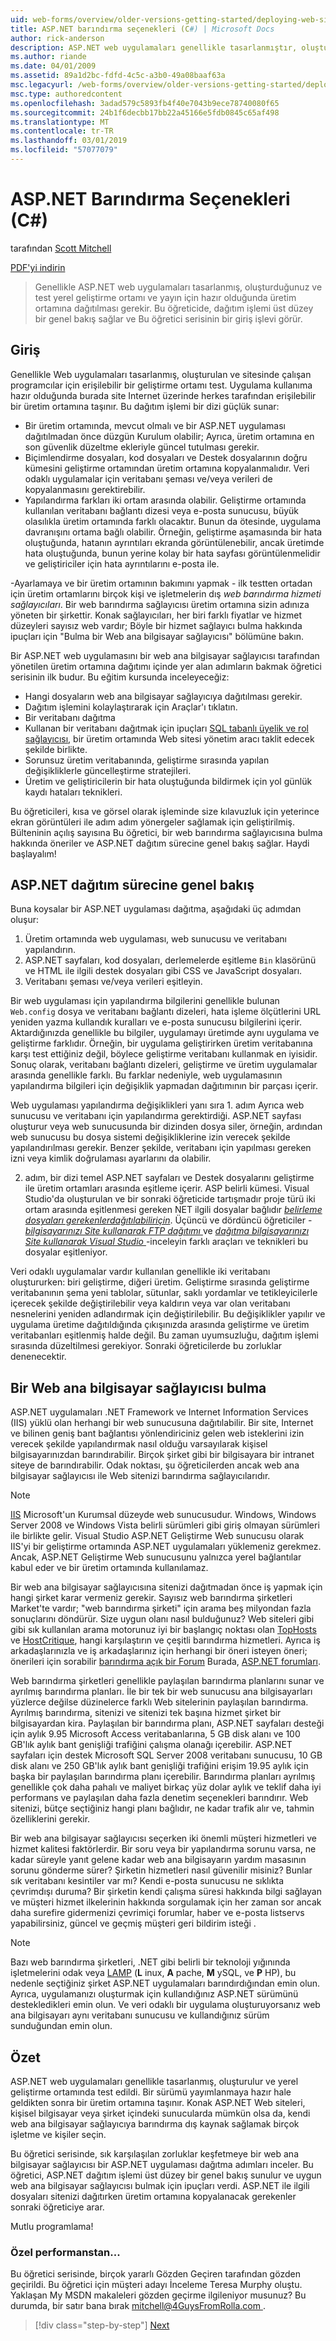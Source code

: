 ```yaml
---
uid: web-forms/overview/older-versions-getting-started/deploying-web-site-projects/asp-net-hosting-options-cs
title: ASP.NET barındırma seçenekleri (C#) | Microsoft Docs
author: rick-anderson
description: ASP.NET web uygulamaları genellikle tasarlanmıştır, oluşturulan bir yerel geliştirme ortamında test ve üretim ortamına o dağıtılması gerekiyor...
ms.author: riande
ms.date: 04/01/2009
ms.assetid: 89a1d2bc-fdfd-4c5c-a3b0-49a08baaf63a
msc.legacyurl: /web-forms/overview/older-versions-getting-started/deploying-web-site-projects/asp-net-hosting-options-cs
msc.type: authoredcontent
ms.openlocfilehash: 3adad579c5893fb4f40e7043b9ece78740080f65
ms.sourcegitcommit: 24b1f6decbb17bb22a45166e5fdb0845c65af498
ms.translationtype: MT
ms.contentlocale: tr-TR
ms.lasthandoff: 03/01/2019
ms.locfileid: "57077079"
---
```

<a name="aspnet-hosting-options-c"></a>ASP.NET Barındırma Seçenekleri (C#)
====================
tarafından [Scott Mitchell](https://twitter.com/ScottOnWriting)

[PDF'yi indirin](http://download.microsoft.com/download/E/8/9/E8920AE6-D441-41A7-8A77-9EF8FF970D8B/aspnet_tutorial01_Basics_cs.pdf)

> Genellikle ASP.NET web uygulamaları tasarlanmış, oluşturduğunuz ve test yerel geliştirme ortamı ve yayın için hazır olduğunda üretim ortamına dağıtılması gerekir. Bu öğreticide, dağıtım işlemi üst düzey bir genel bakış sağlar ve Bu öğretici serisinin bir giriş işlevi görür.


## <a name="introduction"></a>Giriş

Genellikle Web uygulamaları tasarlanmış, oluşturulan ve sitesinde çalışan programcılar için erişilebilir bir geliştirme ortamı test. Uygulama kullanıma hazır olduğunda burada site Internet üzerinde herkes tarafından erişilebilir bir üretim ortamına taşınır. Bu dağıtım işlemi bir dizi güçlük sunar:

- Bir üretim ortamında, mevcut olmalı ve bir ASP.NET uygulaması dağıtılmadan önce düzgün Kurulum olabilir; Ayrıca, üretim ortamına en son güvenlik düzeltme ekleriyle güncel tutulması gerekir.
- Biçimlendirme dosyaları, kod dosyaları ve Destek dosyalarının doğru kümesini geliştirme ortamından üretim ortamına kopyalanmalıdır. Veri odaklı uygulamalar için veritabanı şeması ve/veya verileri de kopyalanmasını gerektirebilir.
- Yapılandırma farkları iki ortam arasında olabilir. Geliştirme ortamında kullanılan veritabanı bağlantı dizesi veya e-posta sunucusu, büyük olasılıkla üretim ortamında farklı olacaktır. Bunun da ötesinde, uygulama davranışını ortama bağlı olabilir. Örneğin, geliştirme aşamasında bir hata oluştuğunda, hatanın ayrıntıları ekranda görüntülenebilir, ancak üretimde hata oluştuğunda, bunun yerine kolay bir hata sayfası görüntülenmelidir ve geliştiriciler için hata ayrıntılarını e-posta ile.

-Ayarlamaya ve bir üretim ortamının bakımını yapmak - ilk testten ortadan için üretim ortamlarını birçok kişi ve işletmelerin dış *web barındırma hizmeti sağlayıcıları*. Bir web barındırma sağlayıcısı üretim ortamına sizin adınıza yöneten bir şirkettir. Konak sağlayıcıları, her biri farklı fiyatlar ve hizmet düzeyleri sayısız web vardır; Böyle bir hizmet sağlayıcı bulma hakkında ipuçları için "Bulma bir Web ana bilgisayar sağlayıcısı" bölümüne bakın.

Bir ASP.NET web uygulamasını bir web ana bilgisayar sağlayıcısı tarafından yönetilen üretim ortamına dağıtımı içinde yer alan adımların bakmak öğretici serisinin ilk budur. Bu eğitim kursunda inceleyeceğiz:

- Hangi dosyaların web ana bilgisayar sağlayıcıya dağıtılması gerekir.
- Dağıtım işlemini kolaylaştırarak için Araçlar'ı tıklatın.
- Bir veritabanı dağıtma
- Kullanan bir veritabanı dağıtmak için ipuçları [SQL tabanlı üyelik ve rol sağlayıcısı](../../older-versions-security/membership/creating-the-membership-schema-in-sql-server-cs.md), bir üretim ortamında Web sitesi yönetim aracı taklit edecek şekilde birlikte.
- Sorunsuz üretim veritabanında, geliştirme sırasında yapılan değişikliklerle güncelleştirme stratejileri.
- Üretim ve geliştiricilerin bir hata oluştuğunda bildirmek için yol günlük kaydı hataları teknikleri.

Bu öğreticileri, kısa ve görsel olarak işleminde size kılavuzluk için yeterince ekran görüntüleri ile adım adım yönergeler sağlamak için geliştirilmiş. Bülteninin açılış sayısına Bu öğretici, bir web barındırma sağlayıcısına bulma hakkında öneriler ve ASP.NET dağıtım sürecine genel bakış sağlar. Haydi başlayalım!

## <a name="an-overview-of-the-aspnet-deployment-process"></a>ASP.NET dağıtım sürecine genel bakış

Buna koysalar bir ASP.NET uygulaması dağıtma, aşağıdaki üç adımdan oluşur:

1. Üretim ortamında web uygulaması, web sunucusu ve veritabanı yapılandırın.
2. ASP.NET sayfaları, kod dosyaları, derlemelerde eşitleme `Bin` klasörünü ve HTML ile ilgili destek dosyaları gibi CSS ve JavaScript dosyaları.
3. Veritabanı şeması ve/veya verileri eşitleyin.

Bir web uygulaması için yapılandırma bilgilerini genellikle bulunan `Web.config` dosya ve veritabanı bağlantı dizeleri, hata işleme ölçütlerini URL yeniden yazma kullandık kuralları ve e-posta sunucusu bilgilerini içerir. Aktardığınızda genellikle bu bilgiler, uygulamayı üretimde aynı uygulama ve geliştirme farklıdır. Örneğin, bir uygulama geliştirirken üretim veritabanına karşı test ettiğiniz değil, böylece geliştirme veritabanı kullanmak en iyisidir. Sonuç olarak, veritabanı bağlantı dizeleri, geliştirme ve üretim uygulamalar arasında genellikle farklı. Bu farklar nedeniyle, web uygulamasının yapılandırma bilgileri için değişiklik yapmadan dağıtımının bir parçası içerir.

Web uygulaması yapılandırma değişiklikleri yanı sıra 1. adım Ayrıca web sunucusu ve veritabanı için yapılandırma gerektirdiği. ASP.NET sayfası oluşturur veya web sunucusunda bir dizinden dosya siler, örneğin, ardından web sunucusu bu dosya sistemi değişikliklerine izin verecek şekilde yapılandırılması gerekir. Benzer şekilde, veritabanı için yapılması gereken izni veya kimlik doğrulaması ayarlarını da olabilir.


2. adım, bir dizi temel ASP.NET sayfaları ve Destek dosyalarını geliştirme ile üretim ortamları arasında eşitleme içerir. ASP belirli kümesi. Visual Studio'da oluşturulan ve bir sonraki öğreticide tartışmadır proje türü iki ortam arasında eşitlenmesi gereken NET ilgili dosyalar bağlıdır [ *belirleme dosyaları gerekenlerdağıtılabiliriçin*](determining-what-files-need-to-be-deployed-cs.md). Üçüncü ve dördüncü öğreticiler - [ *bilgisayarınızı Site kullanarak FTP dağıtımı* ](deploying-your-site-using-an-ftp-client-cs.md) ve [ *dağıtma bilgisayarınızı Site kullanarak Visual Studio* ](deploying-your-site-using-visual-studio-cs.md) -inceleyin farklı araçları ve teknikleri bu dosyalar eşitleniyor.

Veri odaklı uygulamalar vardır kullanılan genellikle iki veritabanı oluştururken: biri geliştirme, diğeri üretim. Geliştirme sırasında geliştirme veritabanının şema yeni tablolar, sütunlar, saklı yordamlar ve tetikleyicilerle içerecek şekilde değiştirilebilir veya kaldırın veya var olan veritabanı nesnelerini yeniden adlandırmak için değiştirilebilir. Bu değişiklikler yapılır ve uygulama üretime dağıtıldığında çıkışınızda arasında geliştirme ve üretim veritabanları eşitlenmiş halde değil. Bu zaman uyumsuzluğu, dağıtım işlemi sırasında düzeltilmesi gerekiyor. Sonraki öğreticilerde bu zorluklar denenecektir.

## <a name="finding-a-web-host-provider"></a>Bir Web ana bilgisayar sağlayıcısı bulma

ASP.NET uygulamaları .NET Framework ve Internet Information Services (IIS) yüklü olan herhangi bir web sunucusuna dağıtılabilir. Bir site, Internet ve bilinen geniş bant bağlantısı yönlendiriciniz gelen web isteklerini izin verecek şekilde yapılandırmak nasıl olduğu varsayılarak kişisel bilgisayarınızdan barındırabilir. Birçok şirket gibi bir bilgisayara bir intranet siteye de barındırabilir. Odak noktası, şu öğreticilerden ancak web ana bilgisayar sağlayıcısı ile Web sitenizi barındırma sağlayıcılarıdır.

> [!NOTE]
> [IIS](https://www.iis.net/) Microsoft'un Kurumsal düzeyde web sunucusudur. Windows, Windows Server 2008 ve Windows Vista belirli sürümleri gibi giriş olmayan sürümleri ile birlikte gelir. Visual Studio ASP.NET Geliştirme Web sunucusu olarak IIS'yi bir geliştirme ortamında ASP.NET uygulamaları yüklemeniz gerekmez. Ancak, ASP.NET Geliştirme Web sunucusunu yalnızca yerel bağlantılar kabul eder ve bir üretim ortamında kullanılamaz.


Bir web ana bilgisayar sağlayıcısına sitenizi dağıtmadan önce iş yapmak için hangi şirket karar vermeniz gerekir. Sayısız web barındırma şirketleri Market'te vardır; "web barındırma şirketi" için arama beş milyondan fazla sonuçlarını döndürür. Size uygun olanı nasıl bulduğunuz? Web siteleri gibi gibi sık kullanılan arama motorunuz iyi bir başlangıç noktası olan [TopHosts](http://www.tophosts.com/) ve [HostCritique](http://www.hostcritique.net/), hangi karşılaştırın ve çeşitli barındırma hizmetleri. Ayrıca iş arkadaşlarınızla ve iş arkadaşlarınız için herhangi bir öneri isteyen öneri; önerileri için sorabilir [barındırma açık bir Forum](https://forums.asp.net/158.aspx) Burada, [ASP.NET forumları](https://forums.asp.net/).

Web barındırma şirketleri genellikle paylaşılan barındırma planlarını sunar ve ayrılmış barındırma planları. İle bir tek bir web sunucusu ana bilgisayarları yüzlerce değilse düzinelerce farklı Web sitelerinin paylaşılan barındırma. Ayrılmış barındırma, sitenizi ve sitenizi tek başına hizmet şirket bir bilgisayardan kira. Paylaşılan bir barındırma planı, ASP.NET sayfaları desteği için aylık 9.95 Microsoft Access veritabanlarına, 5 GB disk alanı ve 100 GB'lık aylık bant genişliği trafiğini çalışma olanağı içerebilir. ASP.NET sayfaları için destek Microsoft SQL Server 2008 veritabanı sunucusu, 10 GB disk alanı ve 250 GB'lık aylık bant genişliği trafiğini erişim 19.95 aylık için başka bir paylaşılan barındırma planı içerebilir. Barındırma planları ayrılmış genellikle çok daha pahalı ve maliyet birkaç yüz dolar aylık ve teklif daha iyi performans ve paylaşılan daha fazla denetim seçenekleri barındırır. Web sitenizi, bütçe seçtiğiniz hangi planı bağlıdır, ne kadar trafik alır ve, tahmin özelliklerini gerekir.

Bir web ana bilgisayar sağlayıcısı seçerken iki önemli müşteri hizmetleri ve hizmet kalitesi faktörlerdir. Bir soru veya bir yapılandırma sorunu varsa, ne kadar süreyle yanıt gelene kadar web ana bilgisayarın yardım masasının sorunu gönderme sürer? Şirketin hizmetleri nasıl güvenilir misiniz? Bunlar sık veritabanı kesintiler var mı? Kendi e-posta sunucusu ne sıklıkta çevrimdışı duruma? Bir şirketin kendi çalışma süresi hakkında bilgi sağlayan ve müşteri hizmet ilkelerinin hakkında sorgulamak için her zaman sor ancak daha surefire gidermenizi çevrimiçi forumlar, haber ve e-posta listservs yapabilirsiniz, güncel ve geçmiş müşteri geri bildirim isteği .

> [!NOTE]
> Bazı web barındırma şirketleri, .NET gibi belirli bir teknoloji yığınında işletmelerini odak veya [LAMP](http://en.wikipedia.org/wiki/LAMP_stack) (**L** inux, **A** pache, **M** ySQL, ve **P** HP), bu nedenle seçtiğiniz şirket ASP.NET uygulamaları barındırdığından emin olun. Ayrıca, uygulamanızı oluşturmak için kullandığınız ASP.NET sürümünü destekledikleri emin olun. Ve veri odaklı bir uygulama oluşturuyorsanız web ana bilgisayarı aynı veritabanı sunucusu ve kullandığınız sürüm sunduğundan emin olun.


## <a name="summary"></a>Özet

ASP.NET web uygulamaları genellikle tasarlanmış, oluşturulur ve yerel geliştirme ortamında test edildi. Bir sürümü yayımlanmaya hazır hale geldikten sonra bir üretim ortamına taşınır. Konak ASP.NET Web siteleri, kişisel bilgisayar veya şirket içindeki sunucularda mümkün olsa da, kendi web ana bilgisayar sağlayıcıya barındırma dış kaynak sağlamak birçok işletme ve kişiler seçin.

Bu öğretici serisinde, sık karşılaşılan zorluklar keşfetmeye bir web ana bilgisayar sağlayıcısı bir ASP.NET uygulaması dağıtma adımları inceler. Bu öğretici, ASP.NET dağıtım işlemi üst düzey bir genel bakış sunulur ve uygun web ana bilgisayar sağlayıcısı bulmak için ipuçları verdi. ASP.NET ile ilgili dosyaları sitenizi dağıtırken üretim ortamına kopyalanacak gerekenler sonraki öğreticiye arar.

Mutlu programlama!

### <a name="special-thanks-to"></a>Özel performanstan...

Bu öğretici serisinde, birçok yararlı Gözden Geçiren tarafından gözden geçirildi. Bu öğretici için müşteri adayı İnceleme Teresa Murphy oluştu. Yaklaşan My MSDN makaleleri gözden geçirme ilgileniyor musunuz? Bu durumda, bir satır bana bırak [ mitchell@4GuysFromRolla.com ](mailto:mitchell@4GuysFromRolla.com).

> [!div class="step-by-step"]
> [Next](determining-what-files-need-to-be-deployed-cs.md)
